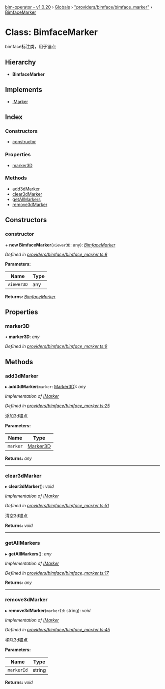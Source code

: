 [bim-operator - v1.0.20](../README.md) › [Globals](../globals.md) › ["providers/bimface/bimface_marker"](../modules/_providers_bimface_bimface_marker_.md) › [BimfaceMarker](_providers_bimface_bimface_marker_.bimfacemarker.md)

# Class: BimfaceMarker

bimface标注类，用于锚点

## Hierarchy

* **BimfaceMarker**

## Implements

* [IMarker](../interfaces/_interface_.imarker.md)

## Index

### Constructors

* [constructor](_providers_bimface_bimface_marker_.bimfacemarker.md#constructor)

### Properties

* [marker3D](_providers_bimface_bimface_marker_.bimfacemarker.md#marker3d)

### Methods

* [add3dMarker](_providers_bimface_bimface_marker_.bimfacemarker.md#add3dmarker)
* [clear3dMarker](_providers_bimface_bimface_marker_.bimfacemarker.md#clear3dmarker)
* [getAllMarkers](_providers_bimface_bimface_marker_.bimfacemarker.md#getallmarkers)
* [remove3dMarker](_providers_bimface_bimface_marker_.bimfacemarker.md#remove3dmarker)

## Constructors

###  constructor

\+ **new BimfaceMarker**(`viewer3D`: any): *[BimfaceMarker](_providers_bimface_bimface_marker_.bimfacemarker.md)*

*Defined in [providers/bimface/bimface_marker.ts:9](https://github.com/youkaisteve/bim-operator/blob/4b2ca5f/src/providers/bimface/bimface_marker.ts#L9)*

**Parameters:**

Name | Type |
------ | ------ |
`viewer3D` | any |

**Returns:** *[BimfaceMarker](_providers_bimface_bimface_marker_.bimfacemarker.md)*

## Properties

###  marker3D

• **marker3D**: *any*

*Defined in [providers/bimface/bimface_marker.ts:9](https://github.com/youkaisteve/bim-operator/blob/4b2ca5f/src/providers/bimface/bimface_marker.ts#L9)*

## Methods

###  add3dMarker

▸ **add3dMarker**(`marker`: [Marker3D](../interfaces/_model_marker_3d_.marker3d.md)): *any*

*Implementation of [IMarker](../interfaces/_interface_.imarker.md)*

*Defined in [providers/bimface/bimface_marker.ts:25](https://github.com/youkaisteve/bim-operator/blob/4b2ca5f/src/providers/bimface/bimface_marker.ts#L25)*

添加3d锚点

**Parameters:**

Name | Type |
------ | ------ |
`marker` | [Marker3D](../interfaces/_model_marker_3d_.marker3d.md) |

**Returns:** *any*

___

###  clear3dMarker

▸ **clear3dMarker**(): *void*

*Implementation of [IMarker](../interfaces/_interface_.imarker.md)*

*Defined in [providers/bimface/bimface_marker.ts:51](https://github.com/youkaisteve/bim-operator/blob/4b2ca5f/src/providers/bimface/bimface_marker.ts#L51)*

清空3d锚点

**Returns:** *void*

___

###  getAllMarkers

▸ **getAllMarkers**(): *any*

*Implementation of [IMarker](../interfaces/_interface_.imarker.md)*

*Defined in [providers/bimface/bimface_marker.ts:17](https://github.com/youkaisteve/bim-operator/blob/4b2ca5f/src/providers/bimface/bimface_marker.ts#L17)*

**Returns:** *any*

___

###  remove3dMarker

▸ **remove3dMarker**(`markerId`: string): *void*

*Implementation of [IMarker](../interfaces/_interface_.imarker.md)*

*Defined in [providers/bimface/bimface_marker.ts:45](https://github.com/youkaisteve/bim-operator/blob/4b2ca5f/src/providers/bimface/bimface_marker.ts#L45)*

移除3d锚点

**Parameters:**

Name | Type |
------ | ------ |
`markerId` | string |

**Returns:** *void*
